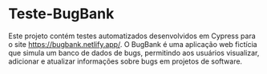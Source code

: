 # Teste-BugBank
Este projeto contém testes automatizados desenvolvidos em Cypress para o site https://bugbank.netlify.app/. O BugBank é uma aplicação web fictícia que simula um banco de dados de bugs, permitindo aos usuários visualizar, adicionar e atualizar informações sobre bugs em projetos de software.
